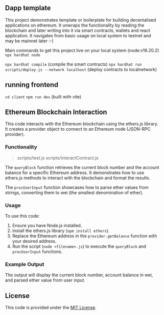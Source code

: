 ## Dapp template

This project demonstrates template or boilerplate for building decentalised applications on ethereum.
It unwraps the functionality by reading the blockchain and later writing into it via smart contracts, wallets and react application. It navigates from basic usage on local system to testnet and may be mainnet later :-)

Main commands to get this project live on your local system (node:v16.20.2)
`npx hardhat node`

`npx hardhat compile` (compile the smart contracts)
`npx hardhat run scripts/deploy.js --network localhost` (deploy contracts to localnetwork)

## running frontend

`cd client`
`npm run dev` (built with vite)

## Ethereum Blockchain Interaction

This code interacts with the Ethereum blockchain using the ethers.js library. It creates a provider object to connect to an Ethereum node (JSON-RPC provider).

### Functionality

> scripts/test.js
> scripts/interactContract.js

The `queryBlock` function retrieves the current block number and the account balance for a specific Ethereum address. It demonstrates how to use ethers.js methods to interact with the blockchain and format the results.

The `procUserInput` function showcases how to parse ether values from strings, converting them to wei (the smallest denomination of ether).

### Usage

To use this code:

1. Ensure you have Node.js installed.
2. Install the ethers.js library (`npm install ethers`).
3. Replace the Ethereum address in the `provider.getBalance` function with your desired address.
4. Run the script (`node <filename>.js`) to execute the `queryBlock` and `procUserInput` functions.

### Example Output

The output will display the current block number, account balance in wei, and parsed ether value from user input.

## License

This code is provided under the [MIT License](LICENSE).
